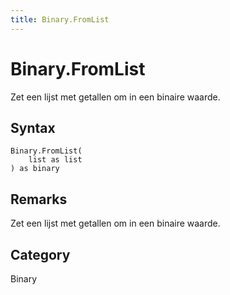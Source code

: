 ```yaml
---
title: Binary.FromList
---
```


# Binary.FromList


Zet een lijst met getallen om in een binaire waarde.


## Syntax

```powerquery
Binary.FromList(
    list as list
) as binary
```


## Remarks

Zet een lijst met getallen om in een binaire waarde.



## Category
Binary
